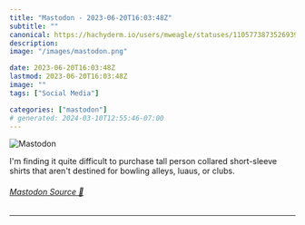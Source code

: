 ```yaml
---
title: "Mastodon - 2023-06-20T16:03:48Z"
subtitle: ""
canonical: https://hachyderm.io/users/mweagle/statuses/110577387352693940
description:
image: "/images/mastodon.png"

date: 2023-06-20T16:03:48Z
lastmod: 2023-06-20T16:03:48Z
image: ""
tags: ["Social Media"]

categories: ["mastodon"]
# generated: 2024-03-10T12:55:46-07:00
---
```

![Mastodon](/images/mastodon.png)

<p>I&#39;m finding it quite difficult to purchase tall person collared short-sleeve shirts that aren&#39;t destined for bowling alleys, luaus, or clubs.</p>


###### [Mastodon Source 🐘](https://hachyderm.io/@mweagle/110577387352693940)

___
